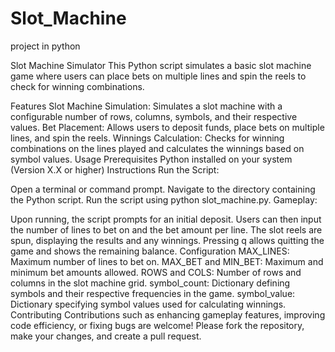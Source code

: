 # Slot_Machine
project in python


Slot Machine Simulator
This Python script simulates a basic slot machine game where users can place bets on multiple lines and spin the reels to check for winning combinations.

Features
Slot Machine Simulation: Simulates a slot machine with a configurable number of rows, columns, symbols, and their respective values.
Bet Placement: Allows users to deposit funds, place bets on multiple lines, and spin the reels.
Winnings Calculation: Checks for winning combinations on the lines played and calculates the winnings based on symbol values.
Usage
Prerequisites
Python installed on your system (Version X.X or higher)
Instructions
Run the Script:

Open a terminal or command prompt.
Navigate to the directory containing the Python script.
Run the script using python slot_machine.py.
Gameplay:

Upon running, the script prompts for an initial deposit.
Users can then input the number of lines to bet on and the bet amount per line.
The slot reels are spun, displaying the results and any winnings.
Pressing q allows quitting the game and shows the remaining balance.
Configuration
MAX_LINES: Maximum number of lines to bet on.
MAX_BET and MIN_BET: Maximum and minimum bet amounts allowed.
ROWS and COLS: Number of rows and columns in the slot machine grid.
symbol_count: Dictionary defining symbols and their respective frequencies in the game.
symbol_value: Dictionary specifying symbol values used for calculating winnings.
Contributing
Contributions such as enhancing gameplay features, improving code efficiency, or fixing bugs are welcome! Please fork the repository, make your changes, and create a pull request.
